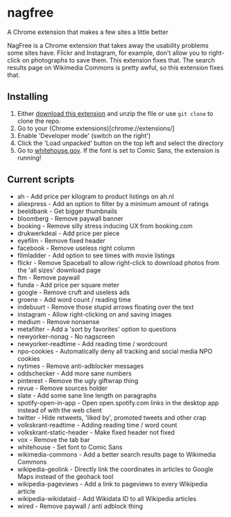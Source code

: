 # nagfree
A Chrome extension that makes a few sites a little better

NagFree is a Chrome extension that takes away the usability problems some sites have. Flickr and Instagram, for example, don't allow you to right-click on photographs to save them. This extension fixes that. The search results page on Wikimedia Commons is pretty awful, so this extension fixes that.

## Installing
1. Either [download this extension](https://github.com/hay/nagfree/releases/latest/download/package.zip) and unzip the file or use `git clone` to clone the repo.
2. Go to your (Chrome extensions)[chrome://extensions/]
3. Enable 'Developer mode' (switch on the right')
4. Click the 'Load unpacked' button on the top left and select the directory
5. Go to [whitehouse.gov](https://www.whitehouse.gov/). If the font is set to Comic Sans, the extension is running!

## Current scripts
* ah - Add price per kilogram to product listings on ah.nl
* aliexpress - Add an option to filter by a minimum amount of ratings
* beeldbank - Get bigger thumbnails
* bloomberg - Remove paywall banner
* booking - Remove silly stress inducing UX from booking.com
* drukwerkdeal - Add price per piece
* eyefilm - Remove fixed header
* facebook - Remove useless right column
* filmladder - Add option to see times with movie listings
* flickr - Remove Spaceball to allow right-click to download photos from the 'all sizes' download page
* ftm - Remove paywall
* funda - Add price per square meter
* google - Remove cruft and useless ads
* groene - Add word count / reading time
* indebuurt - Remove those stupid arrows floating over the text
* instagram - Allow right-clicking on and saving images
* medium - Remove nonsense
* metafilter - Add a 'sort by favorites' option to questions
* newyorker-nonag - No nagscreen
* newyorker-readtime - Add reading time / wordcount
* npo-cookies - Automatically deny all tracking and social media NPO cookies
* nytimes - Remove anti-adblocker messages
* oddschecker - Add more sane numbers
* pinterest - Remove the ugly giftwrap thing
* revue - Remove sources holder
* slate - Add some sane line length on paragraphs
* spotify-open-in-app - Open open.spotify.com links in the desktop app instead of with the web client
* twitter - Hide retweets, 'liked by', promoted tweets and other crap
* volkskrant-readtime - Adding reading time / word count
* volkskrant-static-header - Make fixed header not fixed
* vox - Remove the tab bar
* whitehouse - Set font to Comic Sans
* wikimedia-commons - Add a better search results page to Wikimedia Commons
* wikipedia-geolink - Directly link the coordinates in articles to Google Maps instead of the geohack tool
* wikipedia-pageviews - Add a link to pageviews to every Wikipedia article
* wikipedia-wikidataid - Add Wikidata ID to all Wikipedia articles
* wired - Remove paywall / anti adblock thing